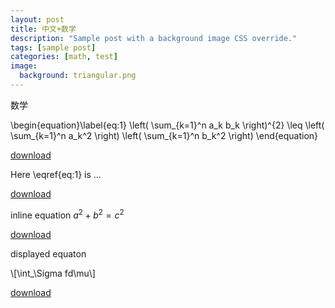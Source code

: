 ```yaml
---
layout: post
title: 中文+数学
description: "Sample post with a background image CSS override."
tags: [sample post]
categories: [math, test]
image:
  background: triangular.png
---
```


数学

\begin{equation}\label{eq:1}
\left( \sum_{k=1}^n a_k b_k \right)^{2} 
\leq 
\left( \sum_{k=1}^n a_k^2 \right) 
\left( \sum_{k=1}^n b_k^2 \right)
\end{equation}

[download](\files\2016-2017_summer_course\6_4.pdf)

Here \eqref{eq:1} is ...

[download](\files\2016-2017_summer_course\6_4.pdf)

inline equation $a^2+b^2=c^2$

[download](\files\2016-2017_summer_course\6_4.pdf)

displayed equaton


\\[\int_\Sigma fd\mu\\]

[download](\files\2016-2017_summer_course\6_4.pdf)